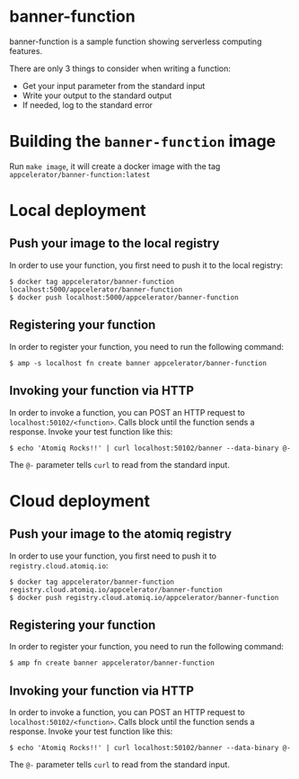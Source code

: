 # banner-function

banner-function is a sample function showing serverless computing features.

There are only 3 things to consider when writing a function:

- Get your input parameter from the standard input
- Write your output to the standard output
- If needed, log to the standard error

# Building the `banner-function` image

Run `make image`, it will create a docker image with the tag `appcelerator/banner-function:latest`

# Local deployment

## Push your image to the local registry

In order to use your function, you first need to push it to the local registry:

    $ docker tag appcelerator/banner-function localhost:5000/appcelerator/banner-function
    $ docker push localhost:5000/appcelerator/banner-function

## Registering your function

In order to register your function, you need to run the following command:

    $ amp -s localhost fn create banner appcelerator/banner-function

## Invoking your function via HTTP

In order to invoke a function, you can POST an HTTP request to `localhost:50102/<function>`. Calls block until the function sends a response.
Invoke your test function like this:

    $ echo 'Atomiq Rocks!!' | curl localhost:50102/banner --data-binary @-

The `@-` parameter tells `curl` to read from the standard input.

# Cloud deployment

## Push your image to the atomiq registry

In order to use your function, you first need to push it to `registry.cloud.atomiq.io`:

    $ docker tag appcelerator/banner-function registry.cloud.atomiq.io/appcelerator/banner-function
    $ docker push registry.cloud.atomiq.io/appcelerator/banner-function

## Registering your function

In order to register your function, you need to run the following command:

    $ amp fn create banner appcelerator/banner-function

## Invoking your function via HTTP

In order to invoke a function, you can POST an HTTP request to `localhost:50102/<function>`. Calls block until the function sends a response.
Invoke your test function like this:

    $ echo 'Atomiq Rocks!!' | curl localhost:50102/banner --data-binary @-

The `@-` parameter tells `curl` to read from the standard input.
